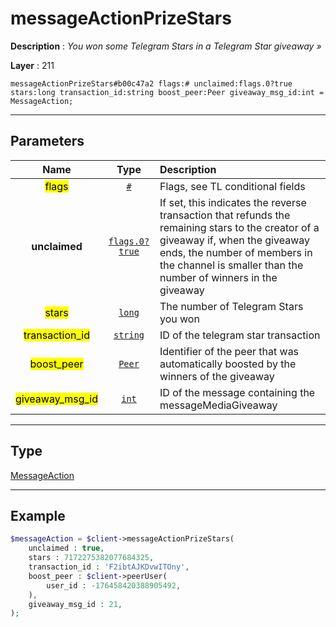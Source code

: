 # messageActionPrizeStars

**Description** : *You won some Telegram Stars in a Telegram Star giveaway &raquo;*

**Layer** : 211

```tl
messageActionPrizeStars#b00c47a2 flags:# unclaimed:flags.0?true stars:long transaction_id:string boost_peer:Peer giveaway_msg_id:int = MessageAction;
```

---

## Parameters

| Name | Type | Description |
| :---: | :---: | :--- |
| <mark>flags</mark> | [`#`](type/#) | Flags, see TL conditional fields |
| **unclaimed** | [`flags.0?true`](type/true) | If set, this indicates the reverse transaction that refunds the remaining stars to the creator of a giveaway if, when the giveaway ends, the number of members in the channel is smaller than the number of winners in the giveaway |
| <mark>stars</mark> | [`long`](type/long) | The number of Telegram Stars you won |
| <mark>transaction_id</mark> | [`string`](type/string) | ID of the telegram star transaction |
| <mark>boost_peer</mark> | [`Peer`](type/Peer) | Identifier of the peer that was automatically boosted by the winners of the giveaway |
| <mark>giveaway_msg_id</mark> | [`int`](type/int) | ID of the message containing the messageMediaGiveaway |

---

## Type

[MessageAction](type/MessageAction)

---

## Example

```php
$messageAction = $client->messageActionPrizeStars(
	unclaimed : true,
	stars : 7172275382077684325,
	transaction_id : 'F2ibtAJKDvwITOny',
	boost_peer : $client->peerUser(
		user_id : -176458420388905492,
	),
	giveaway_msg_id : 21,
);
```